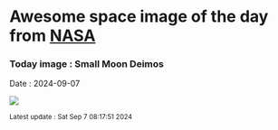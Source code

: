 
# Awesome space image of the day from [NASA](https://api.nasa.gov/)

### Today image : Small Moon Deimos
Date : 2024-09-07

![](https://apod.nasa.gov/apod/image/2409/PIA11826_c.jpg)

<small>Latest update : Sat Sep  7 08:17:51 2024</small>
        
